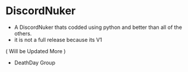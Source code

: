 # DiscordNuker

* A DiscordNuker thats codded using python and better than all of the others.
* it is not a full release because its V1

( Will be Updated More )



- DeathDay Group
